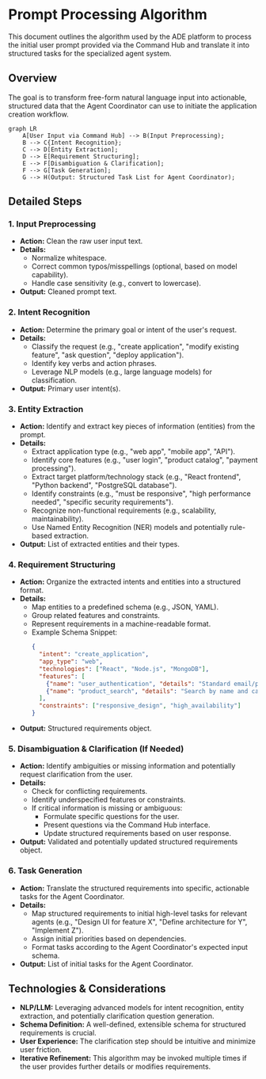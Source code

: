 # Prompt Processing Algorithm

This document outlines the algorithm used by the ADE platform to process the initial user prompt provided via the Command Hub and translate it into structured tasks for the specialized agent system.

## Overview

The goal is to transform free-form natural language input into actionable, structured data that the Agent Coordinator can use to initiate the application creation workflow.

```mermaid
graph LR
    A[User Input via Command Hub] --> B(Input Preprocessing);
    B --> C{Intent Recognition};
    C --> D[Entity Extraction];
    D --> E[Requirement Structuring];
    E --> F[Disambiguation & Clarification];
    F --> G[Task Generation];
    G --> H(Output: Structured Task List for Agent Coordinator);
```

## Detailed Steps

### 1. Input Preprocessing
- **Action:** Clean the raw user input text.
- **Details:**
    - Normalize whitespace.
    - Correct common typos/misspellings (optional, based on model capability).
    - Handle case sensitivity (e.g., convert to lowercase).
- **Output:** Cleaned prompt text.

### 2. Intent Recognition
- **Action:** Determine the primary goal or intent of the user's request.
- **Details:**
    - Classify the request (e.g., "create application", "modify existing feature", "ask question", "deploy application").
    - Identify key verbs and action phrases.
    - Leverage NLP models (e.g., large language models) for classification.
- **Output:** Primary user intent(s).

### 3. Entity Extraction
- **Action:** Identify and extract key pieces of information (entities) from the prompt.
- **Details:**
    - Extract application type (e.g., "web app", "mobile app", "API").
    - Identify core features (e.g., "user login", "product catalog", "payment processing").
    - Extract target platform/technology stack (e.g., "React frontend", "Python backend", "PostgreSQL database").
    - Identify constraints (e.g., "must be responsive", "high performance needed", "specific security requirements").
    - Recognize non-functional requirements (e.g., scalability, maintainability).
    - Use Named Entity Recognition (NER) models and potentially rule-based extraction.
- **Output:** List of extracted entities and their types.

### 4. Requirement Structuring
- **Action:** Organize the extracted intents and entities into a structured format.
- **Details:**
    - Map entities to a predefined schema (e.g., JSON, YAML).
    - Group related features and constraints.
    - Represent requirements in a machine-readable format.
    - Example Schema Snippet:
      ```json
      {
        "intent": "create_application",
        "app_type": "web",
        "technologies": ["React", "Node.js", "MongoDB"],
        "features": [
          {"name": "user_authentication", "details": "Standard email/password login"},
          {"name": "product_search", "details": "Search by name and category"}
        ],
        "constraints": ["responsive_design", "high_availability"]
      }
      ```
- **Output:** Structured requirements object.

### 5. Disambiguation & Clarification (If Needed)
- **Action:** Identify ambiguities or missing information and potentially request clarification from the user.
- **Details:**
    - Check for conflicting requirements.
    - Identify underspecified features or constraints.
    - If critical information is missing or ambiguous:
        - Formulate specific questions for the user.
        - Present questions via the Command Hub interface.
        - Update structured requirements based on user response.
- **Output:** Validated and potentially updated structured requirements object.

### 6. Task Generation
- **Action:** Translate the structured requirements into specific, actionable tasks for the Agent Coordinator.
- **Details:**
    - Map structured requirements to initial high-level tasks for relevant agents (e.g., "Design UI for feature X", "Define architecture for Y", "Implement Z").
    - Assign initial priorities based on dependencies.
    - Format tasks according to the Agent Coordinator's expected input schema.
- **Output:** List of initial tasks for the Agent Coordinator.

## Technologies & Considerations
- **NLP/LLM:** Leveraging advanced models for intent recognition, entity extraction, and potentially clarification question generation.
- **Schema Definition:** A well-defined, extensible schema for structured requirements is crucial.
- **User Experience:** The clarification step should be intuitive and minimize user friction.
- **Iterative Refinement:** This algorithm may be invoked multiple times if the user provides further details or modifies requirements.

